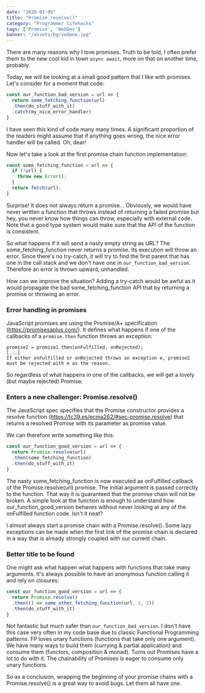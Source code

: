 ```yaml
---
date: "2020-03-05"
title: "Promise.resolve()"
category: "Programmer lifehacks"
tags: ['Promise', 'WebDev']
banner: "/assets/bg/vedene.jpg"
---
```


There are many reasons why I love promises. Truth to be told, I often prefer them to the new cool kid in town `async await`, more on that on another time, probably.

Today, we will be looking at a small good pattern that I like with promises.
Let's consider for a moment that code:

```javascript
const our_function_bad_version = url => {
  return some_fetching_function(url)
  .then(do_stuff_with_it)
  .catch(my_nice_error_handler)
}
```

I have seen this kind of code many many times. A significant proportion of the readers might assume that if anything goes wrong, the nice error handler will be called. Oh, dear!

Now let's take a look at the first promise chain function implementation:

```javascript
const some_fetching_function = url => {
  if (!url) {
    throw new Error();
  }
  return fetch(url);
}
```

Surprise! It does not always return a promise...
Obviously, we would have never written a function that throws instead of returning a failed promise but hey, you never know how things can throw, especially with external code. Note that a good type system would make sure that the API of the function is consistent.

So what happens if it will send a nasty empty string as URL? The some_fetching_function never returns a promise. Its execution will throw an error. Since there's no try-catch, it will try to find the first parent that has one in the call stack and we don't have one in `our_function_bad_version`. Therefore an error is thrown upward, unhandled.

How can we improve the situation? Adding a try-catch would be awful as it would propagate the bad some_fetching_function API that by returning a promise or throwing an error.

### Error handling in promises

JavaScript promises are using the Promise/A+ specification (https://promisesaplus.com/).
It defines what happens if one of the callbacks of a `promise.then` function throws an exception:

```
promise2 = promise1.then(onFulfilled, onRejected);
[...]
If either onFulfilled or onRejected throws an exception e, promise2 must be rejected with e as the reason.
```

So regardless of what happens in one of the callbacks, we will get a lovely (but maybe rejected) Promise.

### Enters a new challenger: Promise.resolve()

The JavaScript spec specifies that the Promise constructor provides a resolve function (https://tc39.es/ecma262/#sec-promise.resolve) that returns a resolved Promise with its parameter as promise value.

We can therefore write something like this:

```javascript
const our_function_good_version = url => {
  return Promise.resolve(url)
  .then(some_fetching_function)
  .then(do_stuff_with_it)
}
```

The nasty some_fetching_function is now executed as onFulfilled callback of the Promise.resolve(url) promise. The initial argument is passed correctly to the function. That way it is guaranteed that the promise chain will not be broken. A simple look at the function is enough to understand how our_function_good_version behaves without never looking at any of the onFulfilled function code. Isn't it neat?

I almost always start a promise chain with a Promise.resolve(). Some lazy exceptions can be made when the first link of the promise chain is declared in a way that is already strongly coupled with our current chain.

### Better title to be found

One might ask what happen what happens with functions that take many arguments. It's always possible to have an anonymous function calling it and rely on closures:

```javascript
const our_function_good_version = url => {
  return Promise.resolve()
  .then(() => some_other_fetching_function(url, 1, 2))
  .then(do_stuff_with_it)
}
```

Not fantastic but much safer than `our_function_bad_version`. I don't have this case very often in my code base due to classic Functional Programming patterns. FP loves unary functions (functions that take only one argument). We have many ways to build them (currying & partial application) and consume them (functors, composition & monad). Turns out Promises have a lot to do with it. The chainability of Promises is eager to consume only unary functions.

So as a conclusion, wrapping the beginning of your promise chains with a Promise.resolve() is a great way to avoid bugs. Let them all have one.